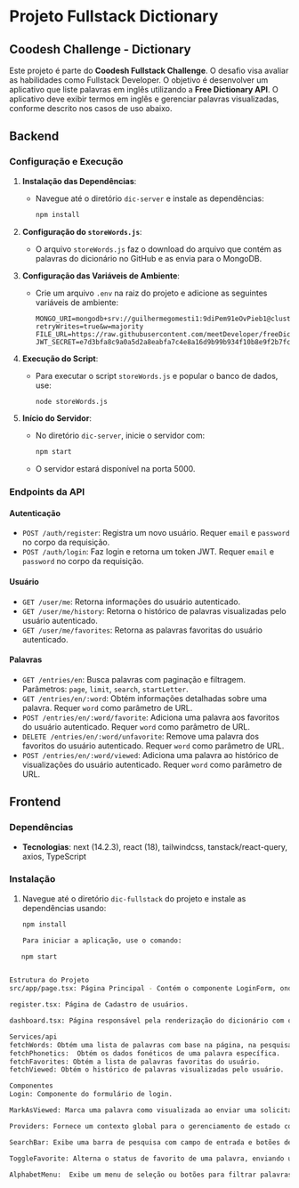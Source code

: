 # Projeto Fullstack Dictionary

## Coodesh Challenge - Dictionary

Este projeto é parte do **Coodesh Fullstack Challenge**. O desafio visa avaliar as habilidades como Fullstack Developer. O objetivo é desenvolver um aplicativo que liste palavras em inglês utilizando a **Free Dictionary API**. O aplicativo deve exibir termos em inglês e gerenciar palavras visualizadas, conforme descrito nos casos de uso abaixo.

## Backend

### Configuração e Execução

1. **Instalação das Dependências**:

   - Navegue até o diretório `dic-server` e instale as dependências:
     ```bash
     npm install
     ```

2. **Configuração do `storeWords.js`**:

   - O arquivo `storeWords.js` faz o download do arquivo que contém as palavras do dicionário no GitHub e as envia para o MongoDB.

3. **Configuração das Variáveis de Ambiente**:

   - Crie um arquivo `.env` na raiz do projeto e adicione as seguintes variáveis de ambiente:
     ```env
     MONGO_URI=mongodb+srv://guilhermegomesti1:9diPem91eOvPieb1@cluster0.sh4ko.mongodb.net/myDictionaryDB?retryWrites=true&w=majority
     FILE_URL=https://raw.githubusercontent.com/meetDeveloper/freeDictionaryAPI/master/meta/wordList/english.txt
     JWT_SECRET=e7d3bfa8c9a0a5d2a8eabfa7c4e8a16d9b99b934f10b8e9f2b7fc6ab54697b2e
     ```

4. **Execução do Script**:

   - Para executar o script `storeWords.js` e popular o banco de dados, use:
     ```bash
     node storeWords.js
     ```

5. **Início do Servidor**:
   - No diretório `dic-server`, inicie o servidor com:
     ```bash
     npm start
     ```
   - O servidor estará disponível na porta 5000.

### Endpoints da API

#### Autenticação

- `POST /auth/register`: Registra um novo usuário. Requer `email` e `password` no corpo da requisição.
- `POST /auth/login`: Faz login e retorna um token JWT. Requer `email` e `password` no corpo da requisição.

#### Usuário

- `GET /user/me`: Retorna informações do usuário autenticado.
- `GET /user/me/history`: Retorna o histórico de palavras visualizadas pelo usuário autenticado.
- `GET /user/me/favorites`: Retorna as palavras favoritas do usuário autenticado.

#### Palavras

- `GET /entries/en`: Busca palavras com paginação e filtragem. Parâmetros: `page`, `limit`, `search`, `startLetter`.
- `GET /entries/en/:word`: Obtém informações detalhadas sobre uma palavra. Requer `word` como parâmetro de URL.
- `POST /entries/en/:word/favorite`: Adiciona uma palavra aos favoritos do usuário autenticado. Requer `word` como parâmetro de URL.
- `DELETE /entries/en/:word/unfavorite`: Remove uma palavra dos favoritos do usuário autenticado. Requer `word` como parâmetro de URL.
- `POST /entries/en/:word/viewed`: Adiciona uma palavra ao histórico de visualizações do usuário autenticado. Requer `word` como parâmetro de URL.

## Frontend

### Dependências

- **Tecnologias**: next (14.2.3), react (18), tailwindcss, tanstack/react-query, axios, TypeScript

### Instalação

1. Navegue até o diretório `dic-fullstack` do projeto e instale as dependências usando:

   ```bash
   npm install

   Para iniciar a aplicação, use o comando:
   ```

```bash
   npm start


Estrutura do Projeto
src/app/page.tsx: Página Principal - Contém o componente LoginForm, onde o usuário faz login com email e senha armazenados no MongoDB.

register.tsx: Página de Cadastro de usuários.

dashboard.tsx: Página responsável pela renderização do dicionário com o usuário autenticado.

Services/api
fetchWords: Obtém uma lista de palavras com base na página, na pesquisa e na letra inicial fornecidas.
fetchPhonetics:  Obtém os dados fonéticos de uma palavra específica.
fetchFavorites: Obtém a lista de palavras favoritas do usuário.
fetchViewed: Obtém o histórico de palavras visualizadas pelo usuário.

Componentes
Login: Componente do formulário de login.

MarkAsViewed: Marca uma palavra como visualizada ao enviar uma solicitação para o backend e executa uma função de callback quando a ação é bem-sucedida.

Providers: Fornece um contexto global para o gerenciamento de estado com o QueryClient do React Query, envolto nos componentes filhos.

SearchBar: Exibe uma barra de pesquisa com campo de entrada e botões de pesquisa e retorno, permitindo ao usuário buscar palavras e navegar.

ToggleFavorite: Alterna o status de favorito de uma palavra, enviando uma solicitação para adicionar ou remover a palavra dos favoritos e atualizando a interface de usuário com base no estado.

AlphabetMenu:  Exibe um menu de seleção ou botões para filtrar palavras por letras do alfabeto.
```
